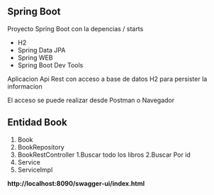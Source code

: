 ## Spring Boot

Proyecto Spring Boot con la depencias / starts
* H2
* Spring Data JPA
* Spring WEB
* Spring Boot Dev Tools

Aplicacion Api Rest con acceso a base de datos H2 para persister la informacion

El acceso se puede realizar desde Postman o Navegador

## Entidad Book

1. Book
2. BookRepository
3. BookRestController
    1.Buscar todo los libros
    2.Buscar Por id
4. Service
5. ServiceImpl

**http://localhost:8090/swagger-ui/index.html**